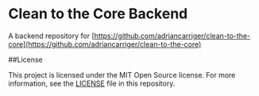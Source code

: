 # Clean to the Core Backend

A backend repository for [https://github.com/adriancarriger/clean-to-the-core](https://github.com/adriancarriger/clean-to-the-core)

##License

This project is licensed under the MIT Open Source license. For more information, see the [LICENSE](LICENSE) file in this repository.